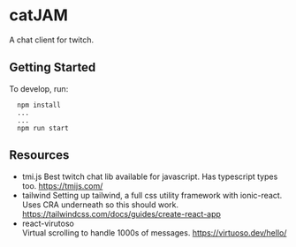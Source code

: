 # catJAM

A chat client for twitch.

## Getting Started
To develop, run:

```
  npm install
  ...
  ...
  npm run start
```

## Resources 

* tmi.js
Best twitch chat lib available for javascript. Has typescript types too.
https://tmijs.com/
* tailwind
Setting up tailwind, a full css utility framework with ionic-react. Uses CRA underneath so this should work.  
https://tailwindcss.com/docs/guides/create-react-app
* react-virutoso  
Virtual scrolling to handle 1000s of messages.
https://virtuoso.dev/hello/

